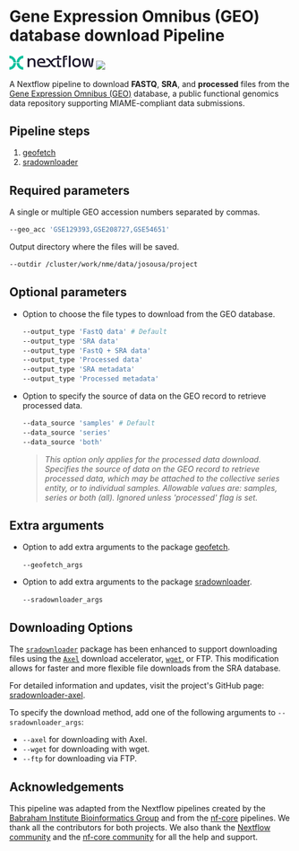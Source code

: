 # Gene Expression Omnibus (GEO) database download Pipeline

<img width="30%" src="https://raw.githubusercontent.com/nextflow-io/trademark/master/nextflow-logo-bg-light.png" />
<img width="30%" src="https://tower.nf/assets/nf-tower-black.svg" />

A Nextflow pipeline to download **FASTQ**, **SRA**, and **processed** files from the [Gene Expression Omnibus (GEO)](https://www.ncbi.nlm.nih.gov/geo/) database, a public functional genomics data repository supporting MIAME-compliant data submissions.

## Pipeline steps
1. [geofetch](https://geofetch.databio.org/en/latest/)
2. [sradownloader](https://github.com/s-andrews/sradownloader)

## Required parameters

A single or multiple GEO accession numbers separated by commas.

```bash
--geo_acc 'GSE129393,GSE208727,GSE54651'
```

Output directory where the files will be saved.

``` bash
--outdir /cluster/work/nme/data/josousa/project
```

## Optional parameters
- Option to choose the file types to download from the GEO database.

    ``` bash
    --output_type 'FastQ data' # Default
    --output_type 'SRA data'
    --output_type 'FastQ + SRA data'
    --output_type 'Processed data'
    --output_type 'SRA metadata'
    --output_type 'Processed metadata'
    ```

- Option to specify the source of data on the GEO record to retrieve processed data.

    ``` bash
    --data_source 'samples' # Default
    --data_source 'series'
    --data_source 'both'
    ```

    >_This option only applies for the processed data download. Specifies the source of data on the GEO record to retrieve processed data, which may be attached to the collective series entity, or to individual samples. Allowable values are: samples, series or both (all). Ignored unless 'processed' flag is set._

## Extra arguments
- Option to add extra arguments to the package [geofetch](https://geofetch.databio.org/en/latest/).

    `--geofetch_args`

- Option to add extra arguments to the package [sradownloader](https://github.com/s-andrews/sradownloader).

    `--sradownloader_args`

## Downloading Options
The [`sradownloader`](https://github.com/s-andrews/sradownloader) package has been enhanced to support downloading files using the [`Axel`](https://github.com/axel-download-accelerator/axel) download accelerator, [`wget`](https://www.gnu.org/software/wget), or FTP. This modification allows for faster and more flexible file downloads from the SRA database.

For detailed information and updates, visit the project's GitHub page: [sradownloader-axel](https://github.com/jpadesousa/sradownloader-axel).

To specify the download method, add one of the following arguments to `--sradownloader_args`:

- `--axel` for downloading with Axel.
- `--wget` for downloading with wget.
- `--ftp` for downloading via FTP.

## Acknowledgements
This pipeline was adapted from the Nextflow pipelines created by the [Babraham Institute Bioinformatics Group](https://github.com/s-andrews/nextflow_pipelines) and from the [nf-core](https://nf-co.re/) pipelines. We thank all the contributors for both projects. We also thank the [Nextflow community](https://nextflow.slack.com/join) and the [nf-core community](https://nf-co.re/join) for all the help and support.
